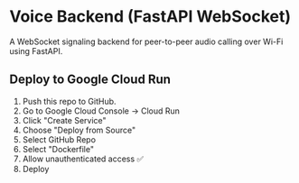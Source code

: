 # Voice Backend (FastAPI WebSocket)

A WebSocket signaling backend for peer-to-peer audio calling over Wi-Fi using FastAPI.

## Deploy to Google Cloud Run

1. Push this repo to GitHub.
2. Go to Google Cloud Console → Cloud Run
3. Click "Create Service"
4. Choose "Deploy from Source"
5. Select GitHub Repo
6. Select "Dockerfile"
7. Allow unauthenticated access ✅
8. Deploy
